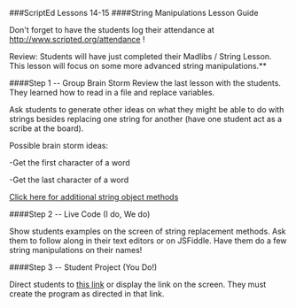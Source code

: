 ###ScriptEd Lessons 14-15
####String Manipulations Lesson Guide

Don't forget to have the students log their attendance at http://www.scripted.org/attendance !

Review: Students will have just completed their Madlibs / String Lesson.  This lesson will focus on some more advanced string manipulations.**

####Step 1 -- Group Brain Storm 
Review the last lesson with the students.  They learned how to read in a file and replace variables.

Ask students to generate other ideas on what they might be able to do with strings besides replacing one string for another (have one student act as a scribe at the board).

Possible brain storm ideas: 

-Get the first character of a word

-Get the last character of a word

[Click here for additional string object methods](http://www.w3schools.com/jsref/jsref_obj_string.asp)


####Step 2 -- Live Code (I do, We do)

Show students examples on the screen of string replacement methods.  Ask them to follow along in their text editors or on JSFiddle. Have  them do a few string manipulations on their names!


####Step 3 -- Student Project (You Do!)

Direct students to [this link](https://github.com/ScriptEdcurriculum/curriculum/blob/master/lessons/13-14_substring/student-template/substringstudentnotes.md) or display the link on the screen. They must create the program as directed in that link.
